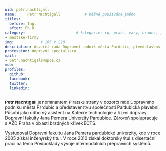 ```yaml
---
uid: petr.nachtigall
name:     Petr Nachtigall      		# běžně používáné jméno
titles:
  before: Ing.
  after: Ph.D.
category:                 		# kategorie: rp, praha, vary, hradec, jmk, senat
- mestske-firmy
img:            # 165 x 220
description: dozorčí rada Dopravní podnik města Pardubic, přeedstavenstvo Pardubická plavební # kratký popis, max 160 znaků
profession: dopravní specialista
mail:
- petr.nachtigall@upce.cz
mob:
profiles:
  github:
  facebook: 
  twitter: 
  linkedin: 
---
```


**Petr Nachtigall** je nominantem Pirátské strany v dozorčí radě Dopravního podniku města Pardubic a představenstvu společnosti Pardubická plavební. Působí jako odborný asistent na Katedře technologie a řízení dopravy Dopravní fakulty Jana Pernera Univerzity Pardubice. Zároveň spolupracuje s AŽD Praha v oblasti brzdných křivek ECTS.

Vystudoval Dopravní fakultu Jana Pernera pardubické univerzity, kde v roce 2005 získal inženýrský titul. V roce 2010 získal doktorský titul s disertační prací na téma Předpoklady vývoje intermodálních přepravních systémů.
